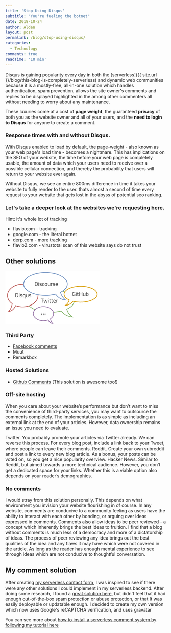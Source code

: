 ```yaml
---
title: 'Stop Using Disqus'
subtitle: "You're fueling the botnet"
date: 2018-10-24
author: Alden
layout: post
permalink: /blog/stop-using-disqus/
categories:
  - Technology
comments: true
readTime: '10 min'
---
```


Disqus is gaining popularity every day in both the [serverless]({{ site.url }}/blog/this-blog-is-completely-serverless) and dynamic web communities
because it is a mostly-free, all-in-one solution which handles authentication, spam prevention,
allows the site owner's comments and replies to be displayed highlighted in the
among other commenters all without needing to worry about any maintenance. 

These luxuries come at a cost of **page weight**, the guaranteed **privacy**
of both you as the website owner and all of your users, and the **need to login to Disqus**
for anyone to create a comment.
 
### Response times with and without Disqus.

With Disqus enabled to load by default, the page-weight - also known as your 
web page's load time - becomes a nightmare. This has implications on the SEO
of your website, the time before your web page is completely usable, the amount
of data which your users need to receive over a possible cellular connection, 
and thereby the probability that users will return to your website ever again.

Without Disqus, we see an entire 800ms difference in time it takes your website
to fully render to the user. thats almost a second of time every request to your
website that gets lost in the abyss of potential seo ranking.

### Let's take a deeper look at the websites we're requesting here.
Hint: it's whole lot of tracking

* flavio.com - tracking
* google.com - the literal botnet
* derp.com - more tracking
* flavio2.com - virustotal scan of this website says do not trust


## Other solutions
![](/assets/img/comments.png)
### Third Party
* [Facebook comments](https://developers.facebook.com/products/social-plugins/comments/?utm_campaign=social_plugins&utm_medium=offsite_pages&utm_source=comments_plugin)
* Muut
* Remarkbox

### Hosted Solutions
* [Github Comments](http://artsy.github.io/blog/2017/07/15/Comments-are-on/) (This solution is awesome too!)

### Off-site hosting
When you care about your website’s performance but don’t want to miss the convenience of third-party services, you may want to outsource the comments completely. The implementation is as simple as including an external link at the end of your articles. However, data ownership remains an issue you need to evaluate.

Twitter. You probably promote your articles via Twitter already. We can reverse this process. For every blog post, include a link back to your Tweet, where people can leave their comments.
Reddit. Create your own subreddit and post a link to every new blog article. As a bonus, your posts can be voted on, so you get a nice popularity overview.
Hacker News. Similar to Reddit, but aimed towards a more technical audience. However, you don’t get a dedicated space for your links.
Whether this is a viable option also depends on your reader’s demographics.

### No comments
I would stray from this solution personally. This depends on what environment you invision your website flourishing in of course.
In any website, comments are conducive to a community feeling as users have the ability to
interact with each other by bonding, or arguing over ideas expressed in comments.
Comments also allow ideas to be peer reviewed - a concept which inherently brings the best
ideas to fruition. I find that a blog without comments is much less
of a democracy and more of a dictatorship of ideas. The process of peer reviewing any idea brings out
the best qualities of the idea and any flaws it may have which were not covered in the article. 
As long as the reader has enough mental experience to see through ideas which are not
conducive to thoughtful conversation.

## My comment solution
After creating [my serverless contact form](https://github.com/aldenjenkins/serverless-recaptcha-form),
I was inspired to see if there were any other solutions I could implement in
my serverless backend. After doing some research, I found a
[great solution here](), but didn't feel that it had enough out-of-the-box
spam protection or abuse protection, or that It was easily deployable or updatable enough.
I decided to create my own version which now uses Google's reCAPTCHA verification, 
and uses gravatar

You can see more about [how to install a serverless comment system by following my tutorial here](/blog/install-serverless-comment-system)
